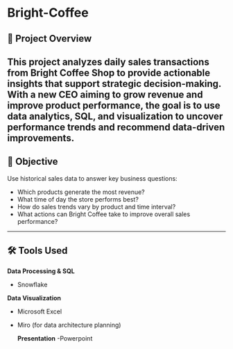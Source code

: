 # Bright-Coffee
## 📌 Project Overview
This project analyzes daily sales transactions from **Bright Coffee Shop** to provide actionable insights that support strategic decision-making. 
With a new CEO aiming to grow revenue and improve product performance, the goal is to use data analytics, SQL, and visualization to uncover performance trends and recommend data-driven improvements.
---

## 🎯 Objective
Use historical sales data to answer key business questions:
- Which products generate the most revenue?
- What time of day the store performs best?
- How do sales trends vary by product and time interval?
- What actions can Bright Coffee take to improve overall sales performance?
- ---

## 🛠 Tools Used
**Data Processing & SQL**
- Snowflake
  
**Data Visualization**
- Microsoft Excel  
- Miro (for data architecture planning)

  **Presentation**
  -Powerpoint
